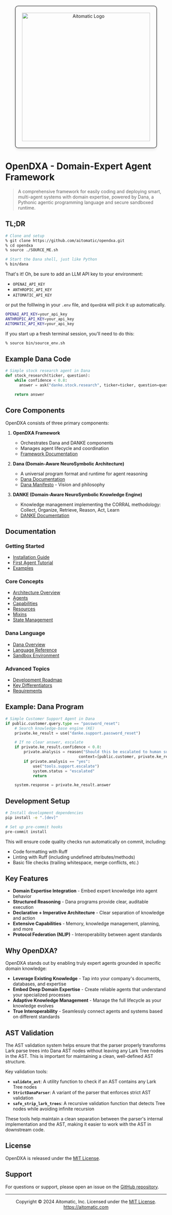 <p align="center">
  <img src="https://cdn.prod.website-files.com/62a10970901ba826988ed5aa/62d942adcae82825089dabdb_aitomatic-logo-black.png" alt="Aitomatic Logo" width="400" style="border: 2px solid #666; border-radius: 10px; padding: 20px; box-shadow: 0 4px 8px rgba(0,0,0,0.1);"/>
</p>

# OpenDXA - Domain-Expert Agent Framework

> A comprehensive framework for easily coding and deploying smart, multi-agent systems with domain expertise, powered by Dana, a Pythonic agentic programming language and secure sandboxed runtime.

## TL;DR

```bash
# Clone and setup
% git clone https://github.com/aitomatic/opendxa.git
% cd opendxa
% source ./SOURCE_ME.sh

# Start the Dana shell, just like Python
% bin/dana
```

That's it! Oh, be sure to add an LLM API key to your environment:
- `OPENAI_API_KEY`
- `ANTHROPIC_API_KEY`
- `AITOMATIC_API_KEY`

or put the folllwing in your `.env` file, and `OpenDXA` will pick it up automatically.

```bash
OPENAI_API_KEY=your_api_key
ANTHROPIC_API_KEY=your_api_key
AITOMATIC_API_KEY=your_api_key
```

If you start up a fresh terminal session, you'll need to do this:

```bash
% source bin/source_env.sh
```

## Example Dana Code

```python
# Simple stock research agent in Dana
def stock_research(ticker, question):
    while confidence < 0.8:
      answer = ask("danke.stock.research", ticker=ticker, question=question)

    return answer
```


## Core Components

OpenDXA consists of three primary components:

1. **OpenDXA Framework**
   - Orchestrates Dana and DANKE components
   - Manages agent lifecycle and coordination
   - [Framework Documentation](docs/README.md)

2. **Dana (Domain-Aware NeuroSymbolic Architecture)**
   - A universal program format and runtime for agent reasoning
   - [Dana Documentation](docs/dana/dana.md)
   - [Dana Manifesto](docs/dana/manifesto.md) - Vision and philosophy

3. **DANKE (Domain-Aware NeuroSymbolic Knowledge Engine)**
   - Knowledge management implementing the CORRAL methodology: Collect, Organize, Retrieve, Reason, Act, Learn
   - [DANKE Documentation](docs/danke/README.md)


## Documentation

### Getting Started
- [Installation Guide](docs/getting-started/installation.md)
- [First Agent Tutorial](docs/getting-started/first-agent.md)
- [Examples](examples/README.md)

### Core Concepts
- [Architecture Overview](docs/core-concepts/architecture.md)
- [Agents](docs/core-concepts/agent.md)
- [Capabilities](docs/core-concepts/capabilities.md)
- [Resources](docs/core-concepts/resources.md)
- [Mixins](docs/core-concepts/mixins.md)
- [State Management](docs/core-concepts/state-management.md)

### Dana Language
- [Dana Overview](docs/dana/dana.md)
- [Language Reference](docs/dana/language.md)
- [Sandbox Environment](docs/dana/sandbox.md)

### Advanced Topics
- [Development Roadmap](docs/ROADMAP.md)
- [Key Differentiators](docs/key-differentiators/README.md)
- [Requirements](docs/requirements/README.md)

## Example: Dana Program

```python
# Simple Customer Support Agent in Dana
if public.customer.query.type == "password_reset":
    # Search knowledge-base engine (KE)
    private.ke_result = use("danke.support.password_reset")

    # If no clear answer, escalate
    if private.ke_result.confidence < 0.8:
        private.analysis = reason("Should this be escalated to human support?", 
                                context=[public.customer, private.ke_result])
        if private.analysis == "yes":
            use("tools.support.escalate")
            system.status = "escalated"
            return

    system.response = private.ke_result.answer
```

## Development Setup

```bash
# Install development dependencies
pip install -e ".[dev]"

# Set up pre-commit hooks
pre-commit install
```

This will ensure code quality checks run automatically on commit, including:
- Code formatting with Ruff
- Linting with Ruff (including undefined attributes/methods)
- Basic file checks (trailing whitespace, merge conflicts, etc.)

## Key Features

- **Domain Expertise Integration** - Embed expert knowledge into agent behavior
- **Structured Reasoning** - Dana programs provide clear, auditable execution
- **Declarative + Imperative Architecture** - Clear separation of knowledge and action
- **Extensive Capabilities** - Memory, knowledge management, planning, and more
- **Protocol Federation (NLIP)** - Interoperability between agent standards

## Why OpenDXA?

OpenDXA stands out by enabling truly expert agents grounded in specific domain knowledge:

- **Leverage Existing Knowledge** - Tap into your company's documents, databases, and expertise
- **Embed Deep Domain Expertise** - Create reliable agents that understand your specialized processes
- **Adaptive Knowledge Management** - Manage the full lifecycle as your knowledge evolves
- **True Interoperability** - Seamlessly connect agents and systems based on different standards

## AST Validation

The AST validation system helps ensure that the parser properly transforms Lark parse trees into Dana AST nodes without leaving any Lark Tree nodes in the AST. This is important for maintaining a clean, well-defined AST structure.

Key validation tools:

- **`validate_ast`**: A utility function to check if an AST contains any Lark Tree nodes
- **`StrictDanaParser`**: A variant of the parser that enforces strict AST validation
- **`safe_strip_lark_trees`**: A recursive validation function that detects Tree nodes while avoiding infinite recursion

These tools help maintain a clean separation between the parser's internal implementation and the AST, making it easier to work with the AST in downstream code.

## License

OpenDXA is released under the [MIT License](LICENSE.md).

## Support

For questions or support, please open an issue on the [GitHub repository](https://github.com/aitomatic/opendxa/issues).

---
<p align="center">
Copyright © 2024 Aitomatic, Inc. Licensed under the <a href="LICENSE.md">MIT License</a>.
<br/>
<a href="https://aitomatic.com">https://aitomatic.com</a>
</p>